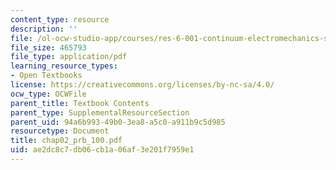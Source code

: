 ```yaml
---
content_type: resource
description: ''
file: /ol-ocw-studio-app/courses/res-6-001-continuum-electromechanics-spring-2009/ae2dc8c7db06cb1a06af3e201f7959e1_chap02_prb_100.pdf
file_size: 465793
file_type: application/pdf
learning_resource_types:
- Open Textbooks
license: https://creativecommons.org/licenses/by-nc-sa/4.0/
ocw_type: OCWFile
parent_title: Textbook Contents
parent_type: SupplementalResourceSection
parent_uid: 94a6b993-49b0-3ea8-a5c0-a911b9c5d985
resourcetype: Document
title: chap02_prb_100.pdf
uid: ae2dc8c7-db06-cb1a-06af-3e201f7959e1
---
```

